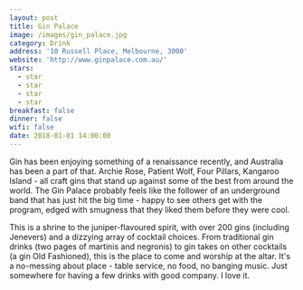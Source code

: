 ```yaml
---
layout: post
title: Gin Palace
image: /images/gin_palace.jpg
category: Drink
address: '10 Russell Place, Melbourne, 3000'
website: 'http://www.ginpalace.com.au/'
stars:
  - star
  - star
  - star
  - star
breakfast: false
dinner: false
wifi: false
date: 2018-01-01 14:00:00
---
```



Gin has been enjoying something of a renaissance recently, and Australia has been a part of that. Archie Rose, Patient Wolf, Four Pillars, Kangaroo Island - all craft gins that stand up against some of the best from around the world. The Gin Palace probably feels like the follower of an underground band that has just hit the big time - happy to see others get with the program, edged with smugness that they liked them before they were cool.&nbsp;

This is a shrine to the juniper-flavoured spirit, with over 200 gins (including Jenevers) and a dizzying array of cocktail choices. From traditional gin drinks (two pages of martinis and negronis) to gin takes on other cocktails (a gin Old Fashioned), this is the place to come and worship at the altar. It's a no-messing about place - table service, no food, no banging music. Just somewhere for having a few drinks with good company. I love it.
